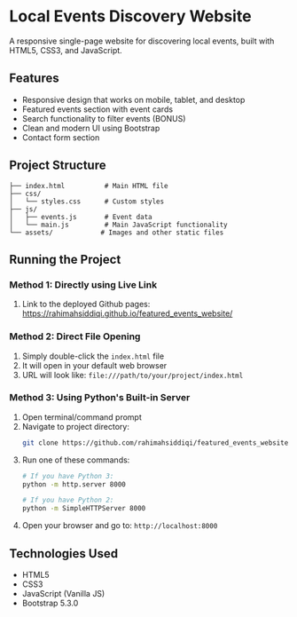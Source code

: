 # Local Events Discovery Website

A responsive single-page website for discovering local events, built with HTML5, CSS3, and JavaScript.

## Features

- Responsive design that works on mobile, tablet, and desktop
- Featured events section with event cards
- Search functionality to filter events (BONUS)
- Clean and modern UI using Bootstrap
- Contact form section

## Project Structure

```
├── index.html          # Main HTML file
├── css/
│   └── styles.css      # Custom styles
├── js/
│   ├── events.js       # Event data
│   └── main.js         # Main JavaScript functionality
└── assets/            # Images and other static files
```

## Running the Project

### Method 1: Directly using Live Link
1. Link to the deployed Github pages: https://rahimahsiddiqi.github.io/featured_events_website/
   
### Method 2: Direct File Opening
1. Simply double-click the `index.html` file
2. It will open in your default web browser
3. URL will look like: `file:///path/to/your/project/index.html`

### Method 3: Using Python's Built-in Server
1. Open terminal/command prompt
2. Navigate to project directory:
   ```bash
   git clone https://github.com/rahimahsiddiqi/featured_events_website
   ```
4. Run one of these commands:
   ```bash
   # If you have Python 3:
   python -m http.server 8000

   # If you have Python 2:
   python -m SimpleHTTPServer 8000
   ```
5. Open your browser and go to: `http://localhost:8000`


## Technologies Used

- HTML5
- CSS3
- JavaScript (Vanilla JS)
- Bootstrap 5.3.0


